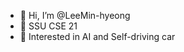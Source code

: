 - 👋 Hi, I’m @LeeMin-hyeong
- 🏫 SSU CSE 21
- 👀 Interested in AI and Self-driving car

<!---
LeeMin-hyeong/LeeMin-hyeong is a ✨ special ✨ repository because its `README.md` (this file) appears on your GitHub profile.
You can click the Preview link to take a look at your changes.
--->
